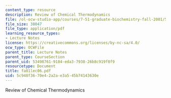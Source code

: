```yaml
---
content_type: resource
description: Review of Chemical Thermodynamics
file: /ol-ocw-studio-app/courses/7-51-graduate-biochemistry-fall-2001/5c948f3670e42a2ae3a545b74143630e_fa01lec06.pdf
file_size: 38047
file_type: application/pdf
learning_resource_types:
- Lecture Notes
license: https://creativecommons.org/licenses/by-nc-sa/4.0/
ocw_type: OCWFile
parent_title: Lecture Notes
parent_type: CourseSection
parent_uid: 53498761-9184-eda3-7938-26b8c919f0f9
resourcetype: Document
title: fa01lec06.pdf
uid: 5c948f36-70e4-2a2a-e3a5-45b74143630e
---
```

Review of Chemical Thermodynamics